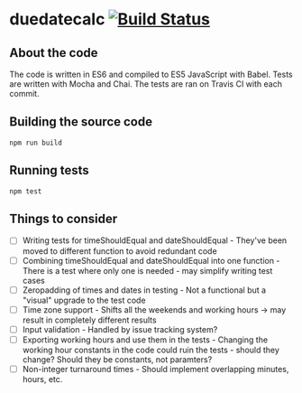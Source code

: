 # duedatecalc [![Build Status](https://travis-ci.org/vimtaai/duedatecalc.svg?branch=master)](https://travis-ci.org/vimtaai/duedatecalc)

## About the code

The code is written in ES6 and compiled to ES5 JavaScript with Babel. Tests are written with Mocha and Chai. The tests are ran on Travis CI with each commit.

## Building the source code

```
npm run build
```

## Running tests

```
npm test
```

## Things to consider

- [ ] Writing tests for timeShouldEqual and dateShouldEqual - They've been moved to different function to avoid redundant code
- [ ] Combining timeShouldEqual and dateShouldEqual into one function -There is a test where only one is needed - may simplify writing test cases
- [ ] Zeropadding of times and dates in testing - Not a functional but a "visual" upgrade to the test code
- [ ] Time zone support - Shifts all the weekends and working hours -> may result in completely different results
- [ ] Input validation - Handled by issue tracking system?
- [ ] Exporting working hours and use them in the tests - Changing the working hour constants in the code could ruin the tests - should they change? Should they be constants, not paramters?
- [ ] Non-integer turnaround times - Should implement overlapping minutes, hours, etc.